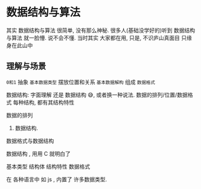 # 数据结构与算法

其实 数据结构与算法 很简单, 没有那么神秘.
很多人(基础没学好的)听到 数据结构与算法 就一脸懵. 说不会不懂.
当时其实 大家都在用, 只是, 不识庐山真面目 只缘身在此山中

## 理解与场景

`0和1` 抽象 `基本数据类型` 摆放位置和关系 `基本数据解构` 组成 `数据格式`

数据结构: 字面理解 还是 数据结构 😅, 或者换一种说法. 数据的排列/位置/数据格式
每种结构, 都有其结构特性

数据的排列

1. 数据结构.

数据格式与数据结构

数据结构 , 用用 C 就明白了

基本类型 结构体 结构特性 数据格式

在 各种语言中 如 js , 内置了 许多数据类型.
